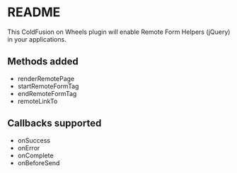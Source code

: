 # README

This ColdFusion on Wheels plugin will enable Remote Form Helpers (jQuery) in your applications.

## Methods added

-	renderRemotePage
-	startRemoteFormTag
-	endRemoteFormTag
-	remoteLinkTo

## Callbacks supported

-	onSuccess
-	onError
-	onComplete
-	onBeforeSend